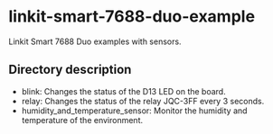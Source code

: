 # linkit-smart-7688-duo-example
Linkit Smart 7688 Duo examples with sensors.

## Directory description
* blink: Changes the status of the D13 LED on the board.
* relay: Changes the status of the relay JQC-3FF every 3 seconds.
* humidity_and_temperature_sensor: Monitor the humidity and temperature of the environment.
